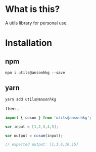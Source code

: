 # What is this?

A utils library for personal use.

# Installation

## npm
`npm i utils@ansonhkg --save`

## yarn

`yarn add utils@ansonhkg`

Then ...

``` js
import { cusum } from 'utils@ansonhkg';

var input = [1,2,3,4,5];

var output = cusum(input);

// expected output: [1,3,6,10,15]
```

